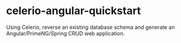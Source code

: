 # celerio-angular-quickstart
Using Celerio, reverse an existing database schema and generate an Angular/PrimeNG/Spring CRUD web application.
